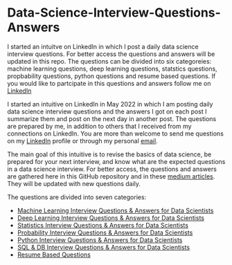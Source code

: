 # Data-Science-Interview-Questions-Answers
I started an intuitve on LinkedIn in which I post a daily data science interview questions. For better access the questions and answers will be updated in this repo.
The questions can be divided into six categoreies: machine learning questions, deep learning questions, statstics questions, propbability questions, python questions and resume based questions.  If you would like to partcipate in this questions and answers follow me on [LinkedIn](https://www.linkedin.com/in/youssef-hosni-b2960b135/)


I started an intuitive on LinkedIn in May 2022 in which I am posting daily data science interview questions and the answers I got on each post I summarize them and post on the next day in another post. The questions are prepared by me, in addition to others that I received from my connections on LinkedIn. You are more than welcome to send me questions on my [LinkedIn](https://www.linkedin.com/in/youssef-hosni-b2960b135/) profile or through my personal [email](Youssef.Hosni95@outlook.com).

The main goal of this intuitive is to revise the basics of data science, be prepared for your next interview, and know what are the expected questions in a data science interview. For better access, the questions and answers are gathered here in this GitHub repository and in these [medium articles](https://youssefraafat57.medium.com/list/data-science-interview-questions-6789a80bdb14). They will be updated with new questions daily.

The questions are divided into seven categories:

* [Machine Learning Interview Questions & Answers for Data Scientists](https://github.com/youssefHosni/Data-Science-Interview-Questions/blob/main/Machine%20Learning%20Questions.md)
* [Deep Learning Interview Questions & Answers for Data Scientists](https://github.com/youssefHosni/Data-Science-Interview-Questions/blob/main/Deep%20Learning%20Questions.md) 
* [Statistics Interview Questions & Answers for Data Scientists](https://github.com/youssefHosni/Data-Science-Interview-Questions/blob/main/Statistics%20Questions.md) 
* [Probability Interview Questions & Answers for Data Scientists](https://github.com/youssefHosni/Data-Science-Interview-Questions/blob/main/Probability%20Questions.md) 
* [Python Interview Questions & Answers for Data Scientists](https://github.com/youssefHosni/Data-Science-Interview-Questions/blob/main/Python%20Questions.md)
* [SQL & DB Interview Questions & Answers for Data Scientists](https://github.com/youssefHosni/Data-Science-Interview-Questions/blob/main/SQL%20&%20DB%20Questions.md)
* [Resume Based Questions](https://github.com/youssefHosni/Data-Science-Interview-Questions/blob/main/Resume%20Based%20Questions.md)
